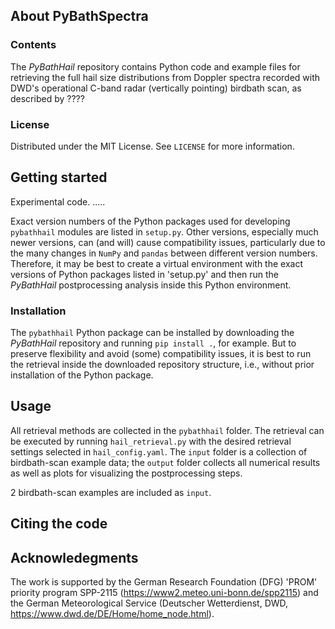 ## About PyBathSpectra
### Contents
The *PyBathHail* repository contains Python code and example files for retrieving the full hail size distributions from Doppler spectra recorded with DWD's operational C-band radar (vertically pointing) birdbath scan, as described by ????
### License
Distributed under the MIT License. See `LICENSE` for more information.
## Getting started
Experimental code. .....

Exact version numbers of the Python packages used for developing `pybathhail` modules are listed in `setup.py`. Other versions, especially much newer versions, can (and will) cause compatibility issues, particularly due to the many changes in `NumPy` and `pandas` between different version numbers. Therefore, it may be best to create a virtual environment with the exact versions of Python packages listed in 'setup.py' and then run the *PyBathHail* postprocessing analysis inside this Python environment. 
### Installation
The `pybathhail` Python package can be installed by downloading the *PyBathHail* repository and running `pip install .`, for example. But to preserve flexibility and avoid (some) compatibility issues, it is best to run the retrieval inside the downloaded repository structure, i.e., without prior installation of the Python package.
## Usage
All retrieval methods are collected in the `pybathhail` folder. The retrieval can be executed by running `hail_retrieval.py` with the desired retrieval settings selected in `hail_config.yaml`. The `input` folder is a collection of birdbath-scan example data; the `output` folder collects all numerical results as well as plots for visualizing the postprocessing steps.

2 birdbath-scan examples are included as `input`.
## Citing the code

## Acknowledegments
The work is supported by the German Research Foundation (DFG) 'PROM' priority program SPP-2115 (https://www2.meteo.uni-bonn.de/spp2115) and the German Meteorological Service (Deutscher Wetterdienst, DWD, https://www.dwd.de/DE/Home/home_node.html).
<!-- ## References -->
